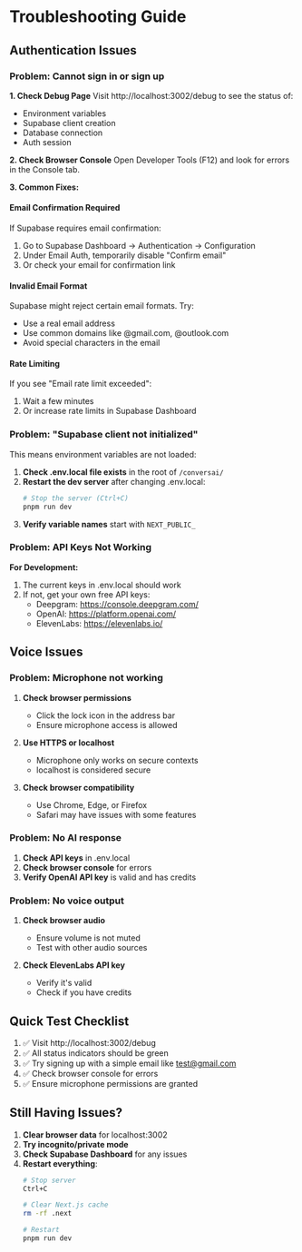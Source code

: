 # Troubleshooting Guide

## Authentication Issues

### Problem: Cannot sign in or sign up

**1. Check Debug Page**
Visit http://localhost:3002/debug to see the status of:
- Environment variables
- Supabase client creation
- Database connection
- Auth session

**2. Check Browser Console**
Open Developer Tools (F12) and look for errors in the Console tab.

**3. Common Fixes:**

#### Email Confirmation Required
If Supabase requires email confirmation:
1. Go to Supabase Dashboard → Authentication → Configuration
2. Under Email Auth, temporarily disable "Confirm email"
3. Or check your email for confirmation link

#### Invalid Email Format
Supabase might reject certain email formats. Try:
- Use a real email address
- Use common domains like @gmail.com, @outlook.com
- Avoid special characters in the email

#### Rate Limiting
If you see "Email rate limit exceeded":
1. Wait a few minutes
2. Or increase rate limits in Supabase Dashboard

### Problem: "Supabase client not initialized"

This means environment variables are not loaded:

1. **Check .env.local file exists** in the root of `/conversai/`
2. **Restart the dev server** after changing .env.local:
   ```bash
   # Stop the server (Ctrl+C)
   pnpm run dev
   ```
3. **Verify variable names** start with `NEXT_PUBLIC_`

### Problem: API Keys Not Working

**For Development:**
1. The current keys in .env.local should work
2. If not, get your own free API keys:
   - Deepgram: https://console.deepgram.com/
   - OpenAI: https://platform.openai.com/
   - ElevenLabs: https://elevenlabs.io/

## Voice Issues

### Problem: Microphone not working

1. **Check browser permissions**
   - Click the lock icon in the address bar
   - Ensure microphone access is allowed

2. **Use HTTPS or localhost**
   - Microphone only works on secure contexts
   - localhost is considered secure

3. **Check browser compatibility**
   - Use Chrome, Edge, or Firefox
   - Safari may have issues with some features

### Problem: No AI response

1. **Check API keys** in .env.local
2. **Check browser console** for errors
3. **Verify OpenAI API key** is valid and has credits

### Problem: No voice output

1. **Check browser audio**
   - Ensure volume is not muted
   - Test with other audio sources

2. **Check ElevenLabs API key**
   - Verify it's valid
   - Check if you have credits

## Quick Test Checklist

1. ✅ Visit http://localhost:3002/debug
2. ✅ All status indicators should be green
3. ✅ Try signing up with a simple email like test@gmail.com
4. ✅ Check browser console for errors
5. ✅ Ensure microphone permissions are granted

## Still Having Issues?

1. **Clear browser data** for localhost:3002
2. **Try incognito/private mode**
3. **Check Supabase Dashboard** for any issues
4. **Restart everything**:
   ```bash
   # Stop server
   Ctrl+C
   
   # Clear Next.js cache
   rm -rf .next
   
   # Restart
   pnpm run dev
   ```